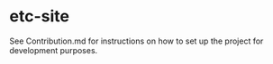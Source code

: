 etc-site
============

See Contribution.md for instructions on how to set up the project for development purposes.
